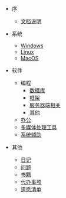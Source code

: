 <!-- docs/_sidebar.md -->
* 序
  * [文档说明](README.md)

* 系统
  * [Windows](docs/01-Windows.md)
  * [Linux](docs/02-Linux.md)
  * [MacOS](docs/03-MacOS.md)

* 软件
  * 编程
    * [数据库](docs/04-PS01-Database.md)
    * [框架](docs/04-PS02-Framework.md)
    * [服务器端相关](docs/04-PS03-Server-side-correlation.md)
    * [其他](docs/04-Programming.md)
  * [办公](docs/05-Office.md)
  * [多媒体处理工具](docs/06-Media-processing-tools.md)
  * [系统辅助](docs/07-System-assist.md)

* 其他
  * [日记](docs/50-Diary.md)
  * [问题](docs/51-Questions.md)
  * [书籍](docs/52-Books.md)
  * [代办事项](docs/53-To-Do-List.md)
  * [遗愿清单](docs/54-Bucket-List.md)